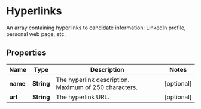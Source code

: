 

# Hyperlinks

An array containing hyperlinks to candidate information: LinkedIn profile, personal web page, etc.

## Properties

| Name | Type | Description | Notes |
|------------ | ------------- | ------------- | -------------|
|**name** | **String** | The hyperlink description. Maximum of 250 characters. |  [optional] |
|**url** | **String** | The hyperlink URL. |  [optional] |



